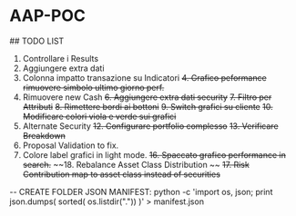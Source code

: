 # AAP-POC

## TODO LIST

1. Controllare i Results
2. Aggiungere extra dati
3. Colonna impatto transazione su Indicatori
~~4. Grafico peformance rimuovere simbolo ultimo giorno perf.~~
5. Rimuovere new Cash
~~6. Aggiungere extra dati security~~
~~7. Filtro per Attributi~~
~~8. Rimettere bordi ai bottoni~~
~~9. Switch grafici su cliente~~
~~10. Modificare colori viola e verde sui grafici~~
11. Alternate Security
~~12. Configurare portfolio complesso~~
~~13. Verificare Breakdown~~
14. Proposal Validation to fix.
15. Colore label grafici in light mode.
~~16. Spaccato grafico performance in search.~~
~~18. Rebalance Asset Class Distribution ~~
~~17. Risk Contribution map to asset class instead of securities~~


-- CREATE FOLDER JSON MANIFEST: python -c 'import os, json; print json.dumps( sorted( os.listdir(".")) )' > manifest.json
